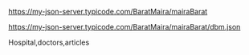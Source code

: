 https://my-json-server.typicode.com/BaratMaira/mairaBarat

https://my-json-server.typicode.com/BaratMaira/mairaBarat/dbm.json

Hospital,doctors,articles
